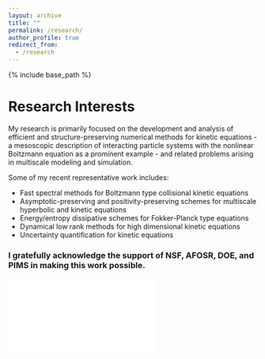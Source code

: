 ```yaml
---
layout: archive
title: ""
permalink: /research/
author_profile: true
redirect_from:
  - /research
---
```


{% include base_path %}

Research Interests
======
My research is primarily focused on the development and analysis of efficient and structure-preserving numerical methods for kinetic equations - a mesoscopic description of interacting particle systems with the nonlinear Boltzmann equation as a prominent example - and related problems arising in multiscale modeling and simulation. 

Some of my recent representative work includes:
* Fast spectral methods for Boltzmann type collisional kinetic equations
* Asymptotic-preserving and positivity-preserving schemes for multiscale hyperbolic and kinetic equations
* Energy/entropy dissipative schemes for Fokker-Planck type equations
* Dynamical low rank methods for high dimensional kinetic equations
* Uncertainty quantification for kinetic equations


### I gratefully acknowledge the support of NSF, AFOSR, DOE, and PIMS in making this work possible.

![funding](/webpage/images/funding.pdf)
